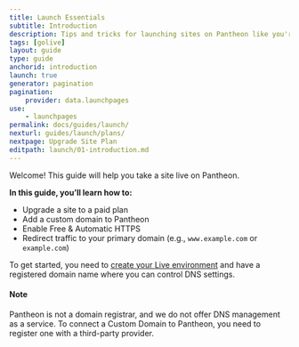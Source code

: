 ```yaml
---
title: Launch Essentials
subtitle: Introduction
description: Tips and tricks for launching sites on Pantheon like you're in a 55-foot tall jungle-walking robot exoskeleton, killin it.
tags: [golive]
layout: guide
type: guide
anchorid: introduction
launch: true
generator: pagination
pagination:
    provider: data.launchpages
use:
    - launchpages
permalink: docs/guides/launch/
nexturl: guides/launch/plans/
nextpage: Upgrade Site Plan
editpath: launch/01-introduction.md
---
```

Welcome! This guide will help you take a site live on Pantheon.

**In this guide, you’ll learn how to:**

* Upgrade a site to a paid plan
* Add a custom domain to Pantheon
* Enable Free & Automatic HTTPS
* Redirect traffic to your primary domain (e.g., `www.example.com` or `example.com`)

To get started, you need to [create your Live environment](/docs/guides/getting-started/create-test-live/) and have a registered domain name where you can control DNS settings.

<div class="alert alert-info">
<h4 class="info">Note</h4>
Pantheon is not a domain registrar, and we do not offer DNS management as a service. To connect a Custom Domain to Pantheon, you need to register one with a third-party provider.
</div>
